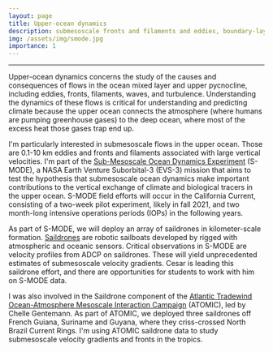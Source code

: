 ```yaml
---
layout: page
title: Upper-ocean dynamics
description: submesoscale fronts and filaments and eddies, boundary-layer turbulence, internal waves
img: /assets/img/smode.jpg
importance: 1
---
```


***

Upper-ocean dynamics concerns the study of the causes and consequences of flows in the ocean mixed layer
and upper pycnocline, including eddies, fronts, filaments, waves, and turbulence. Understanding the dynamics of 
these flows is critical for understanding and predicting climate because the upper ocean connects the atmosphere
(where humans are pumping greenhouse gases) to the deep ocean, where most of the excess heat those gases trap end up. 

I'm particularly interested in submesoscale flows in the upper ocean.  Those are 0.1-10 km eddies and fronts and 
filaments associated with large vertical velocities. I'm part of the <ins>[Sub-Mesoscale Ocean Dynamics Experiment](https://espo.nasa.gov/s-mode)</ins> (S-MODE), a NASA Earth Venture Suborbital-3 (EVS-3) mission that aims to test the hypothesis that submesoscale ocean dynamics make important contributions to the vertical exchange of climate and biological tracers in the upper ocean. S-MODE field efforts will occur in the California Current, consisting of a two-week pilot experiment, likely in fall 2021, and two month-long intensive operations periods (IOPs) in the following years.

As part of S-MODE, we will deploy an array of saildrones in kilometer-scale
formation. [Saildrones](https://www.saildrone.com) are robotic sailboats developed by
rigged with atmospheric and oceanic sensors. Critical observations in S-MODE are velocity profiles
from ADCP on saildrones. These will yield unprecedented estimates of submesoscale velocity gradients.
Cesar is leading this saildrone effort, and there are opportunities for
students to work with him on S-MODE data.

I was also involved in the Saildrone component of the <ins>[Atlantic Tradewind Ocean-Atmosphere Mesoscale Interaction Campaign](https://psl.noaa.gov/atomic/)</ins> (ATOMIC), led by Chelle Gentemann. As part of ATOMIC, we deployed three saildrones off French Guiana, Suriname and Guyana, where they criss-crossed North Brazil Current Rings. I'm using  ATOMIC saildrone data to study submesoscale velocity gradients and fronts in the tropics.

<!--
<div class="row">
    <div class="col-sm mt-3 mt-md-0">
        <img class="img-fluid rounded z-depth-1" src="{{ '/assets/img/1.jpg' | relative_url }}" alt="" title="example image"/>
    </div>
    <div class="col-sm mt-3 mt-md-0">
        <img class="img-fluid rounded z-depth-1" src="{{ '/assets/img/3.jpg' | relative_url }}" alt="" title="example image"/>
    </div>
    <div class="col-sm mt-3 mt-md-0">
        <img class="img-fluid rounded z-depth-1" src="{{ '/assets/img/5.jpg' | relative_url }}" alt="" title="example image"/>
    </div>
</div>
<div class="caption">
    Caption photos easily. On the left, a road goes through a tunnel. Middle, leaves artistically fall in a hipster photoshoot. Right, in another hipster photoshoot, a lumberjack grasps a handful of pine needles.
</div>
<div class="row">
    <div class="col-sm mt-3 mt-md-0">
        <img class="img-fluid rounded z-depth-1" src="{{ '/assets/img/5.jpg' | relative_url }}" alt="" title="example image"/>
    </div>
</div>
<div class="caption">
    This image can also have a caption. It's like magic.
</div> -->

<!-- You can also put regular text between your rows of images.
Say you wanted to write a little bit about your project before you posted the rest of the images.
You describe how you toiled, sweated, *bled* for your project, and then... you reveal it's glory in the next row of images. -->


<!-- <div class="row justify-content-sm-center">
    <div class="col-sm-8 mt-3 mt-md-0">
        <img class="img-fluid rounded z-depth-1" src="{{ '/assets/img/6.jpg' | relative_url }}" alt="" title="example image"/>
    </div>
    <div class="col-sm-4 mt-3 mt-md-0">
        <img class="img-fluid rounded z-depth-1" src="{{ '/assets/img/11.jpg' | relative_url }}" alt="" title="example image"/>
    </div>
</div>
<div class="caption">
    Left: a cartoon of the S-MODE field campaigns. Right: a saildrone
</div> -->

<!--
The code is simple.
Just wrap your images with `<div class="col-sm">` and place them inside `<div class="row">` (read more about the <a href="https://getbootstrap.com/docs/4.4/layout/grid/" target="_blank">Bootstrap Grid</a> system).
To make images responsive, add `img-fluid` class to each; for rounded corners and shadows use `rounded` and `z-depth-1` classes.
Here's the code for the last row of images above:

```html
<div class="row justify-content-sm-center">
    <div class="col-sm-8 mt-3 mt-md-0">
        <img class="img-fluid rounded z-depth-1" src="{{ '/assets/img/6.jpg' | relative_url }}" alt="" title="example image"/>
    </div>
    <div class="col-sm-4 mt-3 mt-md-0">
        <img class="img-fluid rounded z-depth-1" src="{{ '/assets/img/11.jpg' | relative_url }}" alt="" title="example image"/>
    </div>
</div>
``` -->
